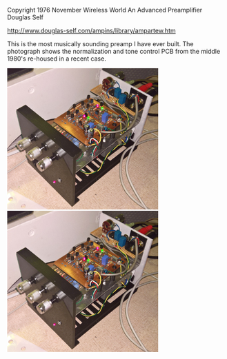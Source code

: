 Copyright 1976 November Wireless World An Advanced Preamplifier Douglas Self

http://www.douglas-self.com/ampins/library/ampartew.htm

This is the most musically sounding preamp I have ever built. The photograph shows the normalization and tone control PCB from the middle 1980's re-housed in a recent case.

<p align="left">
<img src="DSelfPreamp1.jpg" width="350" />  
<img src="DSelfPreamp1.jpg" width="350" />    
</p>
	